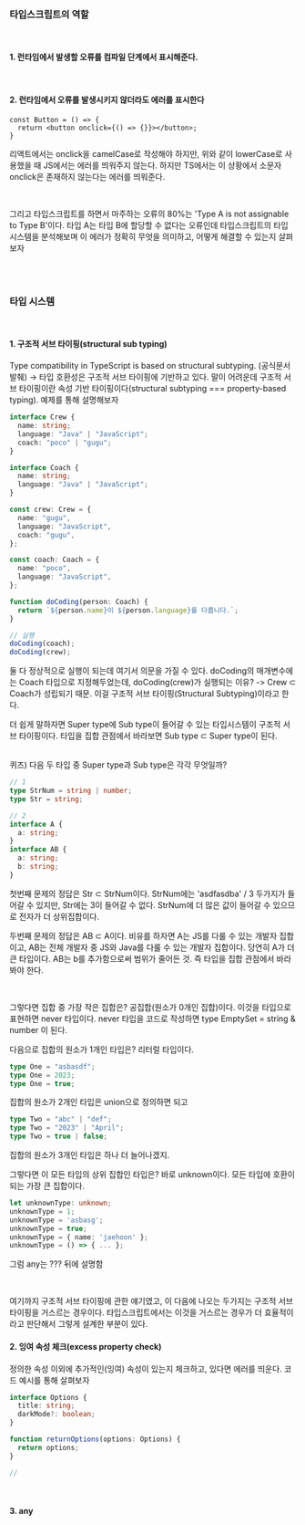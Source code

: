 ### 타입스크립트의 역할

<br/>

#### 1. 런타임에서 발생할 오류를 컴파일 단계에서 표시해준다.

<br/>

#### 2. 런타임에서 오류를 발생시키지 않더라도 에러를 표시한다

```
const Button = () => {
  return <button onclick={() => {}}></button>;
}
```

리액트에서는 onclick을 camelCase로 작성해야 하지만, 위와 같이 lowerCase로 사용했을 때 JS에서는 에러를 띄워주지 않는다. 하지만 TS에서는 이 상황에서 소문자 onclick은 존재하지 않는다는 에러를 띄워준다.

<br/>

그리고 타입스크립트를 하면서 마주하는 오류의 80%는 'Type A is not assignable to Type B'이다. 타입 A는 타입 B에 할당할 수 없다는 오류인데 타입스크립트의 타입 시스템을 분석해보며 이 에러가 정확히 무엇을 의미하고, 어떻게 해결할 수 있는지 살펴보자

<br/>
<br/>

### 타입 시스템

<br/>

#### 1. 구조적 서브 타이핑(structural sub typing)

Type compatibility in TypeScript is based on structural subtyping. (공식문서 발췌)
-> 타입 호환성은 구조적 서브 타이핑에 기반하고 있다.
말이 어려운데 구조적 서브 타이핑이란 속성 기반 타이핑이다(structural subtyping === property-based typing). 예제를 통해 설명해보자

```ts
interface Crew {
  name: string;
  language: "Java" | "JavaScript";
  coach: "poco" | "gugu";
}

interface Coach {
  name: string;
  language: "Java" | "JavaScript";
}

const crew: Crew = {
  name: "gugu",
  language: "JavaScript",
  coach: "gugu",
};

const coach: Coach = {
  name: "poco",
  language: "JavaScript",
};

function doCoding(person: Coach) {
  return `${person.name}이 ${person.language}를 다룹니다.`;
}

// 실행
doCoding(coach);
doCoding(crew);
```

둘 다 정상적으로 실행이 되는데 여기서 의문을 가질 수 있다.
doCoding의 매개변수에는 Coach 타입으로 지정해두었는데, doCoding(crew)가 실행되는 이유?
-> Crew ⊂ Coach가 성립되기 때문.
이걸 구조적 서브 타이핑(Structural Subtyping)이라고 한다.

더 쉽게 말하자면 Super type에 Sub type이 들어갈 수 있는 타입시스템이 구조적 서브 타이핑이다.
타입을 집합 관점에서 바라보면 Sub type ⊂ Super type이 된다.

<br/>
퀴즈) 다음 두 타입 중 Super type과 Sub type은 각각 무엇일까?

```ts
// 1
type StrNum = string | number;
type Str = string;

// 2
interface A {
  a: string;
}
interface AB {
  a: string;
  b: string;
}
```

첫번째 문제의 정답은 Str ⊂ StrNum이다. StrNum에는 'asdfasdba' / 3 두가지가 들어갈 수 있지만, Str에는 3이 들어갈 수 없다. StrNum에 더 많은 값이 들어갈 수 있으므로 전자가 더 상위집합이다.

두번째 문제의 정답은 AB ⊂ A이다. 비유를 하자면 A는 JS를 다룰 수 있는 개발자 집합이고, AB는 전체 개발자 중 JS와 Java를 다룰 수 있는 개발자 집합이다. 당연히 A가 더 큰 타입이다. AB는 b를 추가함으로써 범위가 줄어든 것.
즉 타입을 집합 관점에서 바라봐야 한다.

<br/>

그렇다면 집합 중 가장 작은 집합은? 공집합(원소가 0개인 집합)이다. 이것을 타입으로 표현하면 never 타입이다. never 타입을 코드로 작성하면 type EmptySet = string & number 이 된다.

다음으로 집합의 원소가 1개인 타입은? 리터럴 타입이다.

```ts
type One = "asbasdf";
type One = 2023;
type One = true;
```

집합의 원소가 2개인 타입은 union으로 정의하면 되고

```ts
type Two = "abc" | "def";
type Two = "2023" | "April";
type Two = true | false;
```

집합의 원소가 3개인 타입은 하나 더 늘어나겠지.

그렇다면 이 모든 타입의 상위 집합인 타입은? 바로 unknown이다. 모든 타입에 호환이 되는 가장 큰 집합이다.

```ts
let unknownType: unknown;
unknownType = 1;
unknownType = 'asbasg';
unknownType = true;
unknownType = { name: 'jaehoon' };
unknownType = () => { ... };
```

그럼 any는 ??? 뒤에 설명함

<br/>

여기까지 구조적 서브 타이핑에 관한 얘기였고, 이 다음에 나오는 두가지는 구조적 서브 타이핑을 거스르는 경우이다. 타입스크립트에서는 이것을 거스르는 경우가 더 효율적이라고 판단해서 그렇게 설계한 부분이 있다.

#### 2. 잉여 속성 체크(excess property check)

정의한 속성 이외에 추가적인(잉여) 속성이 있는지 체크하고, 있다면 에러를 띄운다. 코드 예시를 통해 살펴보자

```ts
interface Options {
  title: string;
  darkMode?: boolean;
}

function returnOptions(options: Options) {
  return options;
}

//
```

<br/>

#### 3. any
